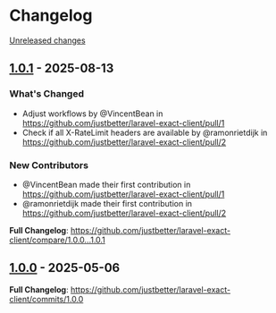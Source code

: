 # Changelog 

[Unreleased changes](https://github.com/justbetter/laravel-exact-client/compare/1.0.1...main)
## [1.0.1](https://github.com/justbetter/laravel-exact-client/releases/tag/1.0.1) - 2025-08-13

### What's Changed
* Adjust workflows by @VincentBean in https://github.com/justbetter/laravel-exact-client/pull/1
* Check if all X-RateLimit headers are available by @ramonrietdijk in https://github.com/justbetter/laravel-exact-client/pull/2

### New Contributors
* @VincentBean made their first contribution in https://github.com/justbetter/laravel-exact-client/pull/1
* @ramonrietdijk made their first contribution in https://github.com/justbetter/laravel-exact-client/pull/2

**Full Changelog**: https://github.com/justbetter/laravel-exact-client/compare/1.0.0...1.0.1

## [1.0.0](https://github.com/justbetter/laravel-exact-client/releases/tag/1.0.0) - 2025-05-06

**Full Changelog**: https://github.com/justbetter/laravel-exact-client/commits/1.0.0

